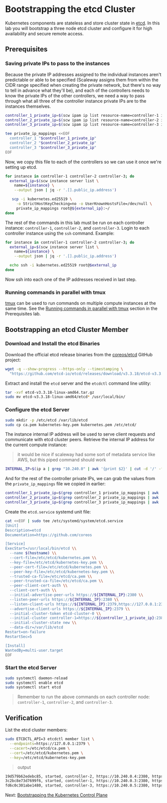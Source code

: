 # Bootstrapping the etcd Cluster

Kubernetes components are stateless and store cluster state in [etcd](https://github.com/coreos/etcd). In this lab you will bootstrap a three node etcd cluster and configure it for high availability and secure remote access.

## Prerequisites

### Saving private IPs to pass to the instances

Because the private IP addresses assigned to the individual instances aren't predictable or able to be specified (Scaleway assigns them from within the CIDR range specified when creating the private network, but there's no way to tell in advance what they'll be), and each of the controllers needs to know the private IPs of the other controllers, we need a way to pass through what all three of the controller instance private IPs are to the instances themselves.

```sh
controller_1_private_ip=$(scw ipam ip list resource-name=controller-1 is-ipv6=false --output json | jq -r '.[].address' | cut -d '/' -f 1)
controller_2_private_ip=$(scw ipam ip list resource-name=controller-2 is-ipv6=false --output json | jq -r '.[].address' | cut -d '/' -f 1)
controller_3_private_ip=$(scw ipam ip list resource-name=controller-3 is-ipv6=false --output json | jq -r '.[].address' | cut -d '/' -f 1)

tee private_ip_mappings <<EOF
  controller_1 "$controller_1_private_ip"
  controller_2 "$controller_2_private_ip"
  controller_3 "$controller_3_private_ip"
EOF
```

Now, we copy this file to each of the controllers so we can use it once we're setting up etcd.

```sh
for instance in controller-1 controller-2 controller-3; do
  external_ip=$(scw instance server list \
    name=${instance} \
    --output json | jq -r '.[].public_ip.address')

   scp -i kubernetes.ed25519 \
     -o StrictHostKeyChecking=no -o UserKnownHostsFile=/dev/null \
     private_ip_mappings root@${external_ip}:~/
done
```

The rest of the commands in this lab must be run on each controller instance: `controller-1`, `controller-2`, and `controller-3`. Login to each controller instance using the `ssh` command. Example:

```sh
for instance in controller-1 controller-2 controller-3; do
  external_ip=$(scw instance server list \
    name=${instance} \
    --output json | jq -r '.[].public_ip.address')

  echo ssh -i kubernetes.ed25519 root@$external_ip
done
```

Now ssh into each one of the IP addresses received in last step.

### Running commands in parallel with tmux

[tmux](https://github.com/tmux/tmux/wiki) can be used to run commands on multiple compute instances at the same time. See the [Running commands in parallel with tmux](01-prerequisites.md#running-commands-in-parallel-with-tmux) section in the Prerequisites lab.

## Bootstrapping an etcd Cluster Member

### Download and Install the etcd Binaries

Download the official etcd release binaries from the [coreos/etcd](https://github.com/coreos/etcd) GitHub project:

```sh
wget -q --show-progress --https-only --timestamping \
  "https://github.com/etcd-io/etcd/releases/download/v3.3.18/etcd-v3.3.18-linux-amd64.tar.gz"
```

Extract and install the `etcd` server and the `etcdctl` command line utility:

```sh
tar -xvf etcd-v3.3.18-linux-amd64.tar.gz
sudo mv etcd-v3.3.18-linux-amd64/etcd* /usr/local/bin/
```

### Configure the etcd Server

```sh
sudo mkdir -p /etc/etcd /var/lib/etcd
sudo cp ca.pem kubernetes-key.pem kubernetes.pem /etc/etcd/
```

The instance internal IP address will be used to serve client requests and communicate with etcd cluster peers. Retrieve the internal IP address for the current compute instance:

> it would be nice if scaleway had some sort of metadata service like AWS, but this piped command should work

```sh
INTERNAL_IP=$(ip a | grep "10.240.0" | awk '{print $2}' | cut -d '/' -f1)
```

And for the rest of the controller private IPs, we can grab the values from the `private_ip_mappings` file we copied in earlier:

```sh
controller_1_private_ip=$(grep controller_1 private_ip_mappings | awk '{print $2}')
controller_2_private_ip=$(grep controller_2 private_ip_mappings | awk '{print $2}')
controller_3_private_ip=$(grep controller_3 private_ip_mappings | awk '{print $2}')
```

Create the `etcd.service` systemd unit file:

```sh
cat <<EOF | sudo tee /etc/systemd/system/etcd.service
[Unit]
Description=etcd
Documentation=https://github.com/coreos

[Service]
ExecStart=/usr/local/bin/etcd \\
  --name $(hostname) \\
  --cert-file=/etc/etcd/kubernetes.pem \\
  --key-file=/etc/etcd/kubernetes-key.pem \\
  --peer-cert-file=/etc/etcd/kubernetes.pem \\
  --peer-key-file=/etc/etcd/kubernetes-key.pem \\
  --trusted-ca-file=/etc/etcd/ca.pem \\
  --peer-trusted-ca-file=/etc/etcd/ca.pem \\
  --peer-client-cert-auth \\
  --client-cert-auth \\
  --initial-advertise-peer-urls https://${INTERNAL_IP}:2380 \\
  --listen-peer-urls https://${INTERNAL_IP}:2380 \\
  --listen-client-urls https://${INTERNAL_IP}:2379,https://127.0.0.1:2379 \\
  --advertise-client-urls https://${INTERNAL_IP}:2379 \\
  --initial-cluster-token etcd-cluster-0 \\
  --initial-cluster controller-1=https://${controller_1_private_ip}:2380,controller-2=https://${controller_2_private_ip}:2380,controller-3=https://${controller_3_private_ip}:2380 \\
  --initial-cluster-state new \\
  --data-dir=/var/lib/etcd
Restart=on-failure
RestartSec=5

[Install]
WantedBy=multi-user.target
EOF
```

### Start the etcd Server

```sh
sudo systemctl daemon-reload
sudo systemctl enable etcd
sudo systemctl start etcd
```

> Remember to run the above commands on each controller node: `controller-1`, `controller-2`, and `controller-3`.

## Verification

List the etcd cluster members:

```sh
sudo ETCDCTL_API=3 etcdctl member list \
  --endpoints=https://127.0.0.1:2379 \
  --cacert=/etc/etcd/ca.pem \
  --cert=/etc/etcd/kubernetes.pem \
  --key=/etc/etcd/kubernetes-key.pem
```

> output

```sh
19d579b62edebc85, started, controller-2, https://10.240.0.4:2380, https://10.240.0.4:2379
3c2bc8e73d7699f6, started, controller-1, https://10.240.0.3:2380, https://10.240.0.3:2379
fd6c0c301abe1480, started, controller-3, https://10.240.0.5:2380, https://10.240.0.5:2379
```

Next: [Bootstrapping the Kubernetes Control Plane](08-bootstrapping-kubernetes-controllers.md)
